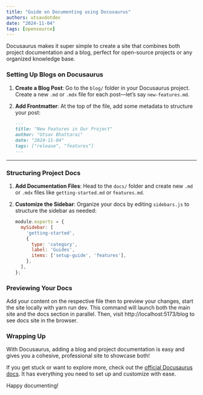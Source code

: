 ```yaml
---
title: "Guide on Documenting using Docusaurus"
authors: utsavdotdev
date: "2024-11-04"
tags: [opensource]
---
```



Docusaurus makes it super simple to create a site that combines both project documentation and a blog, perfect for open-source projects or any organized knowledge base.

<!-- truncate -->

### Setting Up Blogs on Docusaurus

1. **Create a Blog Post**: Go to the `blog/` folder in your Docusaurus project. Create a new `.md` or `.mdx` file for each post—let’s say `new-features.md`.

2. **Add Frontmatter**: At the top of the file, add some metadata to structure your post:

   ```markdown
   ---
   title: "New Features in Our Project"
   author: "Utsav Bhattarai"
   date: "2024-11-04"
   tags: ["release", "features"]
   ---
   ```

---

### Structuring Project Docs

1. **Add Documentation Files**: Head to the `docs/` folder and create new `.md` or `.mdx` files like `getting-started.md` or `features.md`.

2. **Customize the Sidebar**: Organize your docs by editing `sidebars.js` to structure the sidebar as needed:

   ```javascript
   module.exports = {
     mySidebar: [
       'getting-started',
       {
         type: 'category',
         label: 'Guides',
         items: ['setup-guide', 'features'],
       },
     ],
   };
   ```
### Previewing Your Docs
Add your content on the respective file then to preview your changes, start the site locally with yarn run dev. This command will launch both the main site and the docs section in parallel. Then, visit http://localhost:5173/blog to see docs site in the browser.


### Wrapping Up

With Docusaurus, adding a blog and project documentation is easy and gives you a cohesive, professional site to showcase both!

If you get stuck or want to explore more, check out the [official Docusaurus docs](https://docusaurus.io/docs). It has everything you need to set up and customize with ease.

Happy documenting!
